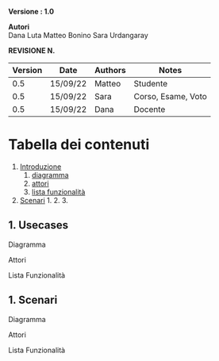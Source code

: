 **Versione : 1.0**

**Autori**  
Dana Luta
Matteo Bonino
Sara Urdangaray

**REVISIONE N.**


| Version    | Date        | Authors      | Notes        |
| ----------- | ----------- | ----------- | ----------- |
| 0.5 | 15/09/22 | Matteo | Studente |
| 0.5 | 15/09/22 | Sara | Corso, Esame, Voto |
| 0.5 | 15/09/22 | Dana | Docente |
# Tabella dei contenuti

1. [Introduzione](#p1)
	1. [diagramma](#sp1.1)
	2. [attori](#sp1.2) 
	3. [lista funzionalità](#sp1.3)
2. [Scenari](#p2)
    1. 
    2. 
    3. 
    
	
  

<a name="p1"></a>

## 1. Usecases

<a name="sp1.1">Diagramma</a>


<a name="sp1.2">Attori</a>


<a name="sp1.3">Lista Funzionalità</a>




 

<a name="p1"></a>

## 1. Scenari

<a name="sp1.1">Diagramma</a>


<a name="sp1.2">Attori</a>


<a name="sp1.3">Lista Funzionalità</a>